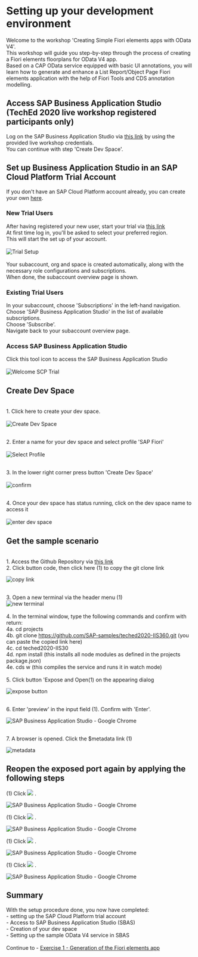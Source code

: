 # Setting up your development environment

Welcome to the workshop 'Creating Simple Fiori elements apps with OData V4'.
<br>This workshop will guide you step-by-step through the process of creating a Fiori elements floorplans for OData V4 app.
<br>Based on a CAP OData service equipped with basic UI annotations, you will learn how to generate and enhance a List Report/Object Page Fiori elements application with the help of Fiori Tools and CDS annotation modelling.<br>

## Access SAP Business Application Studio (TechEd 2020 live workshop registered participants only)

Log on the SAP Business Application Studio via [this link](https://sap-ux-teched.cry10cf.int.applicationstudio.cloud.sap/index.html) by using the provided live workshop credentials.<br>You can continue with step 'Create Dev Space'.<br>

## Set up Business Application Studio in an SAP Cloud Platform Trial Account

If you don't have an SAP Cloud Platform account already, you can create your own [here](https://www.sap.com/products/cloud-platform/get-started.html).<br>

### New Trial Users

After having registered your new user, start your trial via [this link](https://account.hanatrial.ondemand.com/register)
<br>At first time log in, you'll be asked to select your preferred region.
<br>This will start the set up of your account.<br>
<br>![Trial Setup](../ex0/images/00_00_0010.png)<br>
<br>Your subaccount, org and space is created automatically, along with the necessary role configurations and subscriptions.
<br>When done, the subaccount overview page is shown.<br>

### Existing Trial Users

In your subaccount, choose 'Subscriptions' in the left-hand navigation.
<br>Choose 'SAP Business Application Studio' in the list of available subscriptions.
<br>Choose 'Subscribe'.
<br>Navigate back to your subaccount overview page.

### Access SAP Business Application Studio

Click this tool icon to access the SAP Business Application Studio<br>
<br>![Welcome SCP Trial](../ex0/images/00_00_0020.png)<br>

## Create Dev Space

<br>1. Click here to create your dev space.<br>
<br>![Create Dev Space](../ex0/images/00_00_0030.png)<br>

<br>2. Enter a name for your dev space and select profile 'SAP Fiori'<br>
<br>![Select Profile](../ex0/images/00_00_0040.png)<br>

<br>3. In the lower right corner press button 'Create Dev Space'<br>
<br>![confirm](../ex0/images/00_00_0050.png)<br>

<br>4. Once your dev space has status running, click on the dev space name to access it<br>
<br>![enter dev space](../ex0/images/00_00_0060.png)<br>

## Get the sample scenario

<br>1. Access the Github Repository via [this link](https://github.com/SAP-samples/teched2020-IIS360)
<br>2. Click button code, then click here (1) to copy the git clone link<br>

![copy link](../ex0/images/00_00_0070.png)

<br>3. Open a new terminal via the header menu (1)
<br>![new terminal](../ex0/images/00_00_0080.png)<br>
<br>4. In the terminal window, type the following commands and confirm with return:
<br>4a. cd projects
<br>4b. git clone https://github.com/SAP-samples/teched2020-IIS360.git (you can paste the copied link here)
<br>4c. cd teched2020-IIS30
<br>4d. npm install (this installs all node modules as defined in the projects package.json)
<br>4e. cds w (this compiles the service and runs it in watch mode)<br>
<br>5. Click button 'Expose and Open(1) on the appearing dialog<br>

![expose button](../ex0/images/00_00_0110.png)

<br>6. Enter 'preview' in the input field (1). Confirm with 'Enter'.

![SAP Business Application Studio - Google Chrome](../ex0/images/00_00_0120.png)

<br>7. A browser is opened. Click the $metadata link (1)

![metadata](../ex0/images/00_00_0130.png)<br>

## Reopen the exposed port again by applying the following steps

(1) Click ![](images/fieldicon01.png) .

![SAP Business Application Studio - Google Chrome](images/img_038.png)

(1) Click ![](images/fieldicon02.png) .

![SAP Business Application Studio - Google Chrome](images/img_039.png)

(1) Click ![](images/fieldicon03.png) .

![SAP Business Application Studio - Google Chrome](images/img_040.png)<br>

(1) Click ![](images/fieldicon04.png) .

![SAP Business Application Studio - Google Chrome](images/img_041.png)<br>


## Summary

With the setup procedure done, you now have completed:
<br>- setting up the SAP Cloud Platform trial account
<br>- Access to SAP Business Application Studio (SBAS)
<br>- Creation of your dev space
<br>- Setting up the sample OData V4 service in SBAS<br>
<br>Continue to - [Exercise 1 - Generation of the Fiori elements app](../ex1/README.md)
